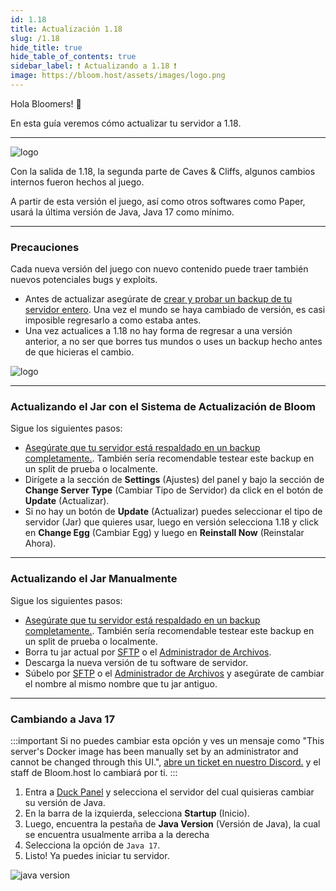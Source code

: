 ```yaml
---
id: 1.18
title: Actualización 1.18
slug: /1.18
hide_title: true
hide_table_of_contents: true
sidebar_label: ❗ Actualizando a 1.18 ❗
image: https://bloom.host/assets/images/logo.png
---
```


Hola Bloomers! 👋

En esta guía veremos cómo actualizar tu servidor a 1.18.

---

![logo](/imgs/running_a_server/1.18/1.png)

Con la salida de 1.18, la segunda parte de Caves & Cliffs, algunos cambios internos fueron hechos al juego.

A partir de esta versión el juego, así como otros softwares como Paper, usará la última versión de Java, Java 17 como mínimo.

---

### Precauciones
Cada nueva versión del juego con nuevo contenido puede traer también nuevos potenciales bugs y exploits.
- Antes de actualizar asegúrate de [crear y probar un backup de tu servidor entero](../using_the_panel/backups.md).
Una vez el mundo se haya cambiado de versión, es casi imposible regresarlo a como estaba antes.
- Una vez actualices a 1.18 no hay forma de regresar a una versión anterior, a no ser que borres tus mundos o uses un
backup hecho antes de que hicieras el cambio.

![logo](/imgs/running_a_server/1.18/2.png)


---

### Actualizando el Jar con el Sistema de Actualización de Bloom
Sigue los siguientes pasos:
- [Asegúrate que tu servidor está respaldado en un backup completamente.](../using_the_panel/backups.md).
También sería recomendable testear este backup en un split de prueba o localmente.
- Dirígete a la sección de **Settings** (Ajustes) del panel y bajo la sección de **Change Server Type** (Cambiar Tipo
de Servidor) da click en el botón de **Update** (Actualizar).
- Si no hay un botón de **Update** (Actualizar) puedes seleccionar el tipo de servidor (Jar) que quieres usar, luego en
versión selecciona 1.18 y click en **Change Egg** (Cambiar Egg) y luego en **Reinstall Now** (Reinstalar Ahora). 

---


### Actualizando el Jar Manualmente
Sigue los siguientes pasos:
- [Asegúrate que tu servidor está respaldado en un backup completamente.](../using_the_panel/backups.md).
  También sería recomendable testear este backup en un split de prueba o localmente.
- Borra tu jar actual por [SFTP](../using_the_panel/sftp.md) o el [Administrador de Archivos](../using_the_panel/file-manager-controls.md).
- Descarga la nueva versión de tu software de servidor.
- Súbelo por [SFTP](../using_the_panel/sftp.md) o el [Administrador de Archivos](../using_the_panel/file-manager-controls.md)
y asegúrate de cambiar el nombre al mismo nombre que tu jar antiguo.

---

### Cambiando a Java 17

:::important
Si no puedes cambiar esta opción y ves un mensaje como "This server's Docker image has been manually set by an
administrator and cannot be changed through this UI.", [abre un ticket en nuestro Discord.](https://discord.com/invite/bloom)
y el staff de Bloom.host lo cambiará por ti.
:::

1. Entra a [Duck Panel](https://mc.bloom.host/) y selecciona el servidor del cual quisieras cambiar su versión de Java.
2. En la barra de la izquierda, selecciona **Startup** (Inicio).
3. Luego, encuentra la pestaña de **Java Version** (Versión de Java), la cual se encuentra usualmente arriba a la derecha 
4. Selecciona la opción de `Java 17`.
5. Listo! Ya puedes iniciar tu servidor.

![java version](/imgs/running_a_server/java_version/1.png)
